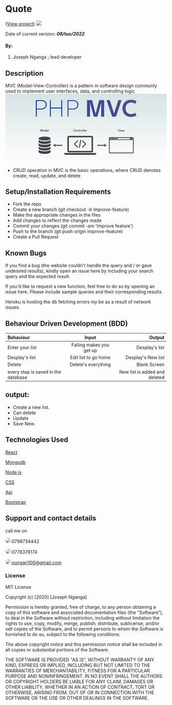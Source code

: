 # Quote


 
(<a href="">View project</a>)
<img src="./src/assets/pp.png"  >

 Date of current version<strong>*: 08/tue/2022*</strong>
#### By:
1. Joseph Nganga ; lead developer
## Description
MVC (Model-View-Controller) is a pattern in software design commonly used to implement user interfaces, data, and controlling logic
<img src="img/mvc.jpeg"  >

* CRUD operation in MVC is the basic operations, where CRUD denotes create, read, update, and delete


## Setup/Installation Requirements
* Fork the repo
* Create a new branch (git checkout -b improve-feature)
* Make the appropriate changes in the files
* Add changes to reflect the changes made
* Commit your changes (git commit -am 'Improve feature')
* Push to the branch (git push origin improve-feature)
* Create a Pull Request

## Known Bugs
If you find a bug (the website couldn't handle the query and / or gave undesired results), kindly open an issue here by including your search query and the expected result.

If you'd like to request a new function, feel free to do so by opening an issue here. Please include sample queries and their corresponding results.

Heroku is hosting the db fetching errors my be as a result of network issues.
## Behaviour Driven Development (BDD)

| Behaviour      | Input        | Output       |
| :------------- | :----------: | -----------: |
|  Enter your list  |   Falling makes you get up | Desplay's list   |
| Desplay's list | Edit list to  go home|   Desplay's New list  |
| Delete | Delete's everything | Blank Screen     |
| every stap is saved in the database|     |New list is added and deleted|
## output:
* Create a new list.
* Can delete
* Update
* Save New.
## Technologies Used
<a href="https://www.w3schools.com/">React</a>

<a href="https://www.w3schools.com/">Mongodb</a> 

<a href="https://www.w3schools.com/">Node js</a> 

<a href="https://css-tricks.com/">CSS</a>

<a href="https://getbootstrap.com/">Api</a>

<a href="https://getbootstrap.com/">Bootstrap</a>



## Support and contact details
call me on

<img src="https://bit.ly/2H4L6UZ" width="109" style="border-radius:50%;">:0798734442

<img src="https://bit.ly/383xk0Z" width="109" style="border-radius:50%;">:0778378174
 
 <img src="https://bit.ly/2Smueyp" width="109" style="border-radius:50%;">:nungari100@gmail.com
### License
MIT License

Copyright (c) [2020] [Joseph Nganga]

Permission is hereby granted, free of charge, to any person obtaining a copy
of this software and associated documentation files (the "Software"), to deal
in the Software without restriction, including without limitation the rights
to use, copy, modify, merge, publish, distribute, sublicense, and/or sell
copies of the Software, and to permit persons to whom the Software is
furnished to do so, subject to the following conditions:

The above copyright notice and this permission notice shall be included in all
copies or substantial portions of the Software.

THE SOFTWARE IS PROVIDED "AS IS", WITHOUT WARRANTY OF ANY KIND, EXPRESS OR
IMPLIED, INCLUDING BUT NOT LIMITED TO THE WARRANTIES OF MERCHANTABILITY,
FITNESS FOR A PARTICULAR PURPOSE AND NONINFRINGEMENT. IN NO EVENT SHALL THE
AUTHORS OR COPYRIGHT HOLDERS BE LIABLE FOR ANY CLAIM, DAMAGES OR OTHER
LIABILITY, WHETHER IN AN ACTION OF CONTRACT, TORT OR OTHERWISE, ARISING FROM,
OUT OF OR IN CONNECTION WITH THE SOFTWARE OR THE USE OR OTHER DEALINGS IN THE
SOFTWARE.
